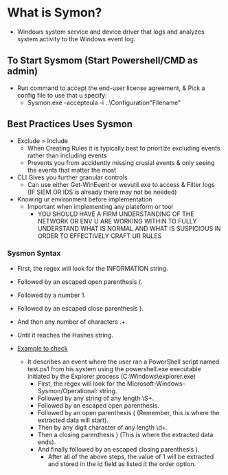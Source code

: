 # What is Symon?

* Windows system service and device driver that logs and analyzes system activity to the Windows event log.

## To Start Sysmom (Start Powershell/CMD as admin)

* Run command to accept the end-user license agreement, & Pick a config file to use that u specify:
  * Sysmon.exe -accepteula -i ..\Configuration\"Filename"

## Best Practices Uses Sysmon

* Exclude > Include
  * When Creating Rules it is typically best to priortize excluding events rather than including events
  * Prevents you from accidently missing crusial events & only seeing the events that matter the most
* CLI Gives you further granular controls
  * Can use either Get-WinEvent or wevutil.exe to access & Filter logs (IF SIEM OR IDS is already there may not be needed)
* Knowing ur environment before implementation
  * Important when implementing any plateform or tool
    * YOU SHOULD HAVE A FIRM UNDERSTANDING OF THE NETWORK OR ENV U ARE WORKING WITHIN TO FULLY UNDERSTAND WHAT IS NORMAL AND WHAT IS SUSPICIOUS IN ORDER TO EFFECTIVELY CRAFT UR RULES

### Sysmon Syntax

* First, the regex will look for the INFORMATION string.
* Followed by an escaped open parenthesis \(.
* Followed by a number 1.
* Followed by an escaped close parenthesis \).
* And then any number of characters .+.
* Until it reaches the Hashes string.

* [Example to check](</OS/Windows/Sysmon/sysmonlog_ex.md>)
  * It describes an event where the user ran a PowerShell script named test.ps1 from his system using the powershell.exe executable initiated by the Explorer process (C:\Windows\explorer.exe)
    * First, the regex will look for the Microsoft-Windows-Sysmon/Operational: string.
    * Followed by any string of any length \S+.
    * Followed by an escaped open parenthesis.
    * Followed by an open parenthesis ( (Remember, this is where the extracted data will start).
    * Then by any digit character of any length \d+.
    * Then a closing parenthesis ) (This is where the extracted data ends).
    * And finally followed by an escaped closing parenthesis \).
      * After all of the above steps, the value of 1 will be extracted and stored in the id field as listed it the order option.
